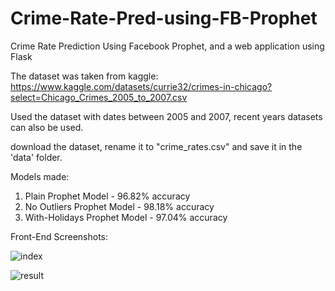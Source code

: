 # Crime-Rate-Pred-using-FB-Prophet

Crime Rate Prediction Using Facebook Prophet, and a web application using Flask

The dataset was taken from kaggle:
https://www.kaggle.com/datasets/currie32/crimes-in-chicago?select=Chicago_Crimes_2005_to_2007.csv

Used the dataset with dates between 2005 and 2007, recent years datasets can also be used.

download the dataset, rename it to "crime_rates.csv" and save it in the 'data' folder.

Models made:
1. Plain Prophet Model - 96.82% accuracy
2. No Outliers Prophet Model - 98.18% accuracy
3. With-Holidays Prophet Model - 97.04% accuracy


Front-End Screenshots:


![index](https://github.com/user-attachments/assets/7dd6cef2-1510-405d-9442-f725b0afbc44)

![result](https://github.com/user-attachments/assets/53f56eaf-38a3-42b1-a207-51790b13b84c)
